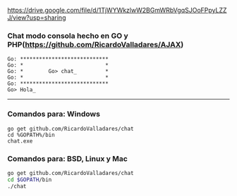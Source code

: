 https://drive.google.com/file/d/1TjWYWkzlwW2BGmWRbVgqSJOoFPpyLZZJ/view?usp=sharing

### Chat modo consola hecho en GO y PHP(https://github.com/RicardoValladares/AJAX)
```
Go: ****************************
Go: *                          *
Go: *        Go> chat_         *
Go: *                          *
Go: ****************************
Go> Hola_
```

<hr>

### Comandos para: Windows
```batch
go get github.com/RicardoValladares/chat
cd %GOPATH%/bin
chat.exe
```

### Comandos para: BSD, Linux y Mac
```bash
go get github.com/RicardoValladares/chat
cd $GOPATH/bin
./chat
```
